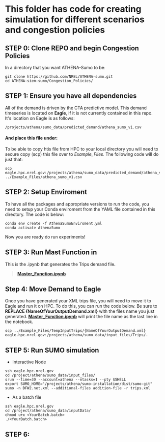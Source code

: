 # This folder has code for creating simulation for different scenarios and congestion policies

## STEP 0: Clone REPO and begin Congestion Policies
In a directory that you want ATHENA-Sumo to be:
```linux  
git clone https://github.com/NREL/ATHENA-sumo.git
cd ATHENA-siem-sumo/Congestion_Policies/
```

## STEP 1: Ensure you have all dependencies

All of the demand is driven by the CTA predictive model. This demand timeseries is located on **Eagle**, if it is not currently contained in this repo. It's location on Eagle is as follows:
```linux  
/projects/athena/sumo_data/predicted_demand/athena_sumo_v1.csv
```

#### And place this file under:
To be able to copy htis file from HPC to your local directory you will need to secure copy (scp) this file over to *Example_Files*. The following code will do just that:
```linux  
scp eagle.hpc.nrel.gov:/projects/athena/sumo_data/predicted_demand/athena_sumo_v1.csv ../Example_Files/athena_sumo_v1.csv
```
## STEP 2: Setup Enviroment
To have all the packages and appropriate versions to run the code, you need to setup your Conda enviroment from the YAML file contained in this directory. The code is below:
```git
conda env create -f AthenaSumoEnviroment.yml 
conda activate AthenaSumo
```

Now you are ready do run experiments!

## STEP 3: Run Mast Function in  
This is the .ipynb that generates the Trips demand file.
>  [**Master_Function.ipynb**](Master_Function.ipynb)

## Step 4: Move Demand to Eagle
Once you have generated your XML trips file, you will need to move it to Eagle and run it on HPC. To do this, you can run the code below. Be sure to **REPLACE {NameOfYourOutputDemand.xml}** with the files name you just generated. [**Master_Function.ipynb**](Master_Function.ipynb) will print the file name as the last line in the notebook.
```linux
scp ../Example_Files/TempInputTrips/{NameOfYourOutputDemand.xml} eagle.hpc.nrel.gov:/projects/athena/sumo_data/input_files/Trips/.
```

## STEP 5: Run SUMO simulation

- Interactive Node
```linux
ssh eagle.hpc.nrel.gov
cd /project/athena/sumo_data/input_files/
srun --time=30 --account=athena --ntasks=1 --pty $SHELL
export SUMO_HOME="/projects/athena/sumo-installation/dist/sumo-git"
sumo -n DFW2.net.xml --additional-files addition-file -r trips.xml 
```

- As a batch file
```linux
ssh eagle.hpc.nrel.gov
cd /project/athena/sumo_data/inputData/
chmod u+x <YourBatch.batch>
./<YourBatch.batch>
```

## STEP 6: 

